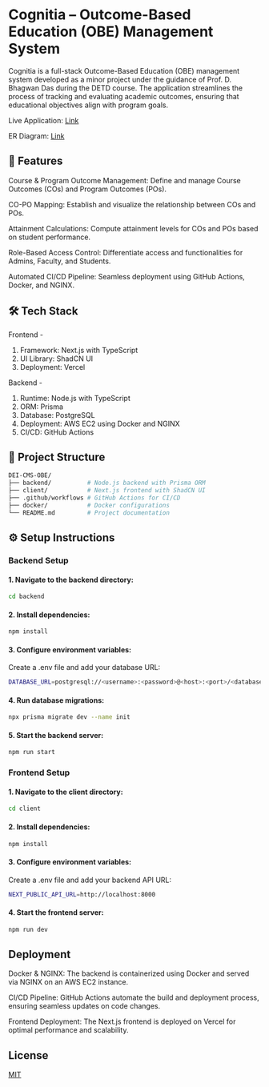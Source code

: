 # Cognitia – Outcome-Based Education (OBE) Management System

Cognitia is a full-stack Outcome-Based Education (OBE) management system developed as a minor project under the guidance of Prof. D. Bhagwan Das during the DETD course. The application streamlines the process of tracking and evaluating academic outcomes, ensuring that educational objectives align with program goals.

Live Application: [Link](https://cognitia.asdevx.com)

ER Diagram: [Link](https://drive.google.com/file/d/1JA8HWX2vH1DCo4Ds_W8VzwuuscKpe9kU/view?usp=sharing)

## 🚀 Features

Course & Program Outcome Management: Define and manage Course Outcomes (COs) and Program Outcomes (POs).

CO-PO Mapping: Establish and visualize the relationship between COs and POs.

Attainment Calculations: Compute attainment levels for COs and POs based on student performance.

Role-Based Access Control: Differentiate access and functionalities for Admins, Faculty, and Students.

Automated CI/CD Pipeline: Seamless deployment using GitHub Actions, Docker, and NGINX.

## 🛠️ Tech Stack
Frontend -
1. Framework: Next.js with TypeScript
2. UI Library: ShadCN UI
3. Deployment: Vercel

Backend -
1. Runtime: Node.js with TypeScript
2. ORM: Prisma
3. Database: PostgreSQL
4. Deployment: AWS EC2 using Docker and NGINX
5. CI/CD: GitHub Actions

## 📁 Project Structure

```graphql
DEI-CMS-OBE/
├── backend/          # Node.js backend with Prisma ORM
├── client/           # Next.js frontend with ShadCN UI
├── .github/workflows # GitHub Actions for CI/CD
├── docker/           # Docker configurations
└── README.md         # Project documentation
```

## ⚙️ Setup Instructions
### Backend Setup
#### 1. Navigate to the backend directory:
```bash
cd backend
```

#### 2. Install dependencies:
```bash
npm install
```

#### 3. Configure environment variables:
Create a .env file and add your database URL:
```bash
DATABASE_URL=postgresql://<username>:<password>@<host>:<port>/<database>
```
#### 4. Run database migrations:
```bash
npx prisma migrate dev --name init
```
#### 5. Start the backend server:
```bash
npm run start
```

### Frontend Setup

#### 1. Navigate to the client directory:
```bash
cd client
```

#### 2. Install dependencies:
```bash
npm install
```

#### 3. Configure environment variables:
Create a .env file and add your backend API URL:
```bash
NEXT_PUBLIC_API_URL=http://localhost:8000
```

#### 4. Start the frontend server:
```bash
npm run dev
```

## Deployment

Docker & NGINX: The backend is containerized using Docker and served via NGINX on an AWS EC2 instance.

CI/CD Pipeline: GitHub Actions automate the build and deployment process, ensuring seamless updates on code changes.

Frontend Deployment: The Next.js frontend is deployed on Vercel for optimal performance and scalability.


## License

[MIT](https://choosealicense.com/licenses/mit/)
